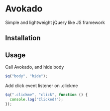 # Avokado
Simple and lightweight jQuery like JS framework

Installation
--------------------------------------


Usage
--------------------------------------

Call Avokado, and hide body

```js
$q("body", "hide");
```

Add click event listener on .clickme
```js
$q(".clickme", "click", function () {
  console.log("Clicked!");
});
```
